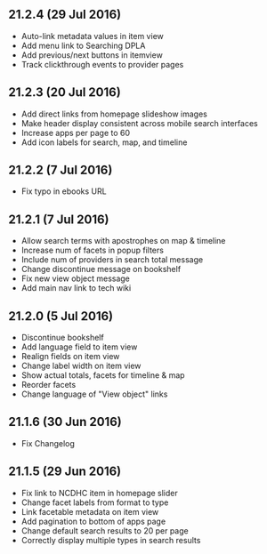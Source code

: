 21.2.4 (29 Jul 2016)
---
* Auto-link metadata values in item view
* Add menu link to Searching DPLA
* Add previous/next buttons in itemview
* Track clickthrough events to provider pages

21.2.3 (20 Jul 2016)
---
* Add direct links from homepage slideshow images
* Make header display consistent across mobile search interfaces
* Increase apps per page to 60
* Add icon labels for search, map, and timeline

21.2.2 (7 Jul 2016)
---
* Fix typo in ebooks URL

21.2.1 (7 Jul 2016)
---
* Allow search terms with apostrophes on map & timeline
* Increase num of facets in popup filters
* Include num of providers in search total message
* Change discontinue message on bookshelf
* Fix new view object message
* Add main nav link to tech wiki

21.2.0 (5 Jul 2016)
---
* Discontinue bookshelf
* Add language field to item view
* Realign fields on item view
* Change label width on item view
* Show actual totals, facets for timeline & map
* Reorder facets
* Change language of "View object" links

21.1.6 (30 Jun 2016)
---
* Fix Changelog

21.1.5 (29 Jun 2016)
---
* Fix link to NCDHC item in homepage slider
* Change facet labels from format to type
* Link facetable metadata on item view
* Add pagination to bottom of apps page
* Change default search results to 20 per page
* Correctly display multiple types in search results
